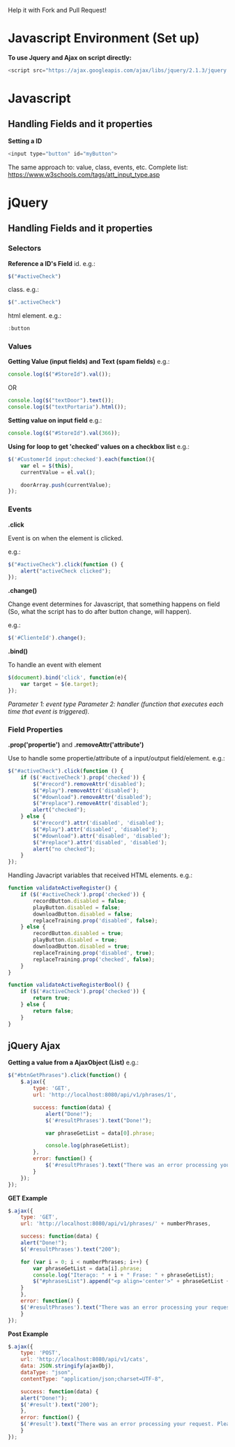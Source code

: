 Help it with Fork and Pull Request!

# Javascript Environment (Set up)

**To use Jquery and Ajax on script directly:**
```javascript
<script src="https://ajax.googleapis.com/ajax/libs/jquery/2.1.3/jquery.min.js" type="text/javascript"></script>
```

# Javascript
## Handling Fields and it properties
**Setting a ID**
```javascript
<input type="button" id="myButton">
```
The same approach to: value, class, events, etc. Complete list: https://www.w3schools.com/tags/att_input_type.asp

# jQuery
## Handling Fields and it properties
### Selectors
**Reference a ID's Field**
id. e.g.: 
```javascript
$("#activeCheck")
```
class. e.g.: 
```javascript
$(".activeCheck")
```
html element. e.g.:
```javascript
:button
```
### Values
**Getting Value (input fields) and Text (spam fields)**
e.g.:
```javascript
console.log($("#StoreId").val());
```
OR
```javascript
console.log($("textDoor").text());
console.log($("textPortaria").html());
```

**Setting value on input field**
e.g.:
```javascript
console.log($("#StoreId").val(366));
```

**Using for loop to get 'checked' values on a checkbox list**
e.g.:
```javascript
$('#CustomerId input:checked').each(function(){
    var el = $(this),
    currentValue = el.val();

    doorArray.push(currentValue);
});
```
### Events
**.click**

Event is on when the element is clicked.

e.g.: 
```javascript
$("#activeCheck").click(function () {
	alert("activeCheck clicked");
});
```

**.change()**

Change event determines for Javascript, that something happens on field (So, what the script has to do after button change, will happen).

e.g.: 
```javascript
$('#ClienteId').change();
```

**.bind()**

To handle an event with element
```javascript
$(document).bind('click', function(e){
	var target = $(e.target); 
});
```
_Parameter 1: event type_
_Parameter 2: handler (function that executes each time that event is triggered)._

### Field Properties
**.prop('propertie')** and **.removeAttr('attribute')**

Use to handle some propertie/attribute of a input/output field/element.
e.g.:
```javascript
$("#activeCheck").click(function () {
    if ($('#activeCheck').prop('checked')) {
        $("#record").removeAttr('disabled');
        $("#play").removeAttr('disabled');
        $("#download").removeAttr('disabled');
        $("#replace").removeAttr('disabled');
        alert("checked");
    } else {
        $("#record").attr('disabled', 'disabled');
        $("#play").attr('disabled', 'disabled');
        $("#download").attr('disabled', 'disabled');
        $("#replace").attr('disabled', 'disabled');
        alert("no checked");
    }
});
```

Handling Javacript variables that received HTML elements.
e.g.:
```javascript
function validateActiveRegister() {
    if ($('#activeCheck').prop('checked')) {
        recordButton.disabled = false;
        playButton.disabled = false;
        downloadButton.disabled = false;
        replaceTraining.prop('disabled', false);
    } else {
        recordButton.disabled = true;
        playButton.disabled = true;
        downloadButton.disabled = true;
        replaceTraining.prop('disabled', true);
        replaceTraining.prop('checked', false);
    }
}

function validateActiveRegisterBool() {
    if ($('#activeCheck').prop('checked')) {
        return true;
    } else {
        return false;
    }
}
```


## jQuery Ajax

**Getting a value from a AjaxObject (List)**
e.g.:
```javascript
$("#btnGetPhrases").click(function() {
    $.ajax({
        type: 'GET',
        url: 'http://localhost:8080/api/v1/phrases/1',

        success: function(data) {
            alert("Done!");
            $('#resultPhrases').text("Done!");

            var phraseGetList = data[0].phrase;

            console.log(phraseGetList);        
        },
        error: function() {
            $('#resultPhrases').text("There was an error processing your request. Please try again.");
        }
    });
});
```

**GET Example**
```javascript
$.ajax({
    type: 'GET',
    url: 'http://localhost:8080/api/v1/phrases/' + numberPhrases,

    success: function(data) {
	alert("Done!");
	$('#resultPhrases').text("200");

	for (var i = 0; i < numberPhrases; i++) {
	    var phraseGetList = data[i].phrase;
	    console.log("Iteraço: " + i + " Frase: " + phraseGetList);
	    $("#phrasesList").append("<p align='center'>" + phraseGetList + "</p>");            
	}
    },
    error: function() {
	$('#resultPhrases').text("There was an error processing your request. Please try again.");
    }
});
```

**Post Example**
```javascript
$.ajax({
    type: 'POST',
    url: 'http://localhost:8080/api/v1/cats',
    data: JSON.stringify(ajaxObj),
    dataType: "json",
    contentType: "application/json;charset=UTF-8",

    success: function(data) {
	alert("Done!");
	$('#result').text("200");
    },
    error: function() {
	$('#result').text("There was an error processing your request. Please try again.");
    }
});
```
